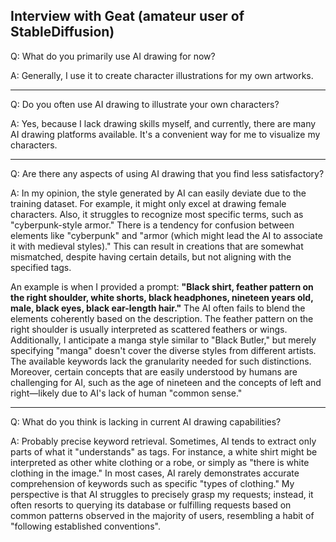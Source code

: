 ## Interview with Geat (amateur user of StableDiffusion)

Q: What do you primarily use AI drawing for now?

A: Generally, I use it to create character illustrations for my own artworks.

---

Q: Do you often use AI drawing to illustrate your own characters?

A: Yes, because I lack drawing skills myself, and currently, there are many AI drawing platforms available. It's a convenient way for me to visualize my characters.

---

Q: Are there any aspects of using AI drawing that you find less satisfactory?

A: In my opinion, the style generated by AI can easily deviate due to the training dataset. For example, it might only excel at drawing female characters. Also, it struggles to recognize most specific terms, such as "cyberpunk-style armor." There is a tendency for confusion between elements like "cyberpunk" and "armor (which might lead the AI to associate it with medieval styles)." This can result in creations that are somewhat mismatched, despite having certain details, but not aligning with the specified tags.

An example is when I provided a prompt: __"Black shirt, feather pattern on the right shoulder, white shorts, black headphones, nineteen years old, male, black eyes, black ear-length hair."__ The AI often fails to blend the elements coherently based on the description. The feather pattern on the right shoulder is usually interpreted as scattered feathers or wings. Additionally, I anticipate a manga style similar to "Black Butler," but merely specifying "manga" doesn't cover the diverse styles from different artists. The available keywords lack the granularity needed for such distinctions. Moreover, certain concepts that are easily understood by humans are challenging for AI, such as the age of nineteen and the concepts of left and right—likely due to AI's lack of human "common sense."

---

Q: What do you think is lacking in current AI drawing capabilities?

A: Probably precise keyword retrieval. Sometimes, AI tends to extract only parts of what it "understands" as tags. For instance, a white shirt might be interpreted as other white clothing or a robe, or simply as "there is white clothing in the image." In most cases, AI rarely demonstrates accurate comprehension of keywords such as specific "types of clothing." My perspective is that AI struggles to precisely grasp my requests; instead, it often resorts to querying its database or fulfilling requests based on common patterns observed in the majority of users, resembling a habit of "following established conventions".